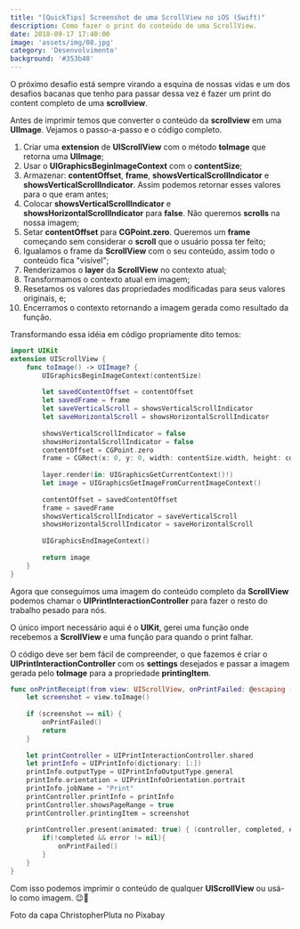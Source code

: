 ```yaml
---
title: "[QuickTips] Screenshot de uma ScrollView no iOS (Swift)"
description: Como fazer o print do conteúdo de uma ScrollView.
date: 2018-09-17 17:40:00
image: 'assets/img/08.jpg'
category: 'Desenvolvimento'
background: '#353b48'
---
```


O próximo desafio está sempre virando a esquina de nossas vidas e um dos desafios bacanas que tenho para passar dessa vez é fazer um print do content completo de uma **scrollview**.

Antes de imprimir temos que converter o conteúdo da **scrollview** em uma **UIImage**. Vejamos o passo-a-passo e o código completo.

1. Criar uma **extension** de **UIScrollView** com o método **toImage** que retorna uma **UIImage**;
2. Usar o **UIGraphicsBeginImageContext** com o **contentSize**;
3. Armazenar: **contentOffset**, **frame**, **showsVerticalScrollIndicator** e **showsVerticalScrollIndicator**. Assim podemos retornar esses valores para o que eram antes;
4. Colocar **showsVerticalScrollIndicator** e **showsHorizontalScrollIndicator** para **false**. Não queremos **scrolls** na nossa imagem;
5. Setar **contentOffset** para **CGPoint.zero**. Queremos um **frame** começando sem considerar o **scroll** que o usuário possa ter feito;
6. Igualamos o frame da **ScrollView** com o seu conteúdo, assim todo o conteúdo fica "visível";
7. Renderizamos o **layer** da **ScrollView** no contexto atual;
8. Transformamos o contexto atual em imagem;
9. Resetamos os valores das propriedades modificadas para seus valores originais, e;
10. Encerramos o contexto retornando a imagem gerada como resultado da função.

Transformando essa idéia em código propriamente dito temos:

```SWIFT
import UIKit
extension UIScrollView {
    func toImage() -> UIImage? {
        UIGraphicsBeginImageContext(contentSize)
        
        let savedContentOffset = contentOffset
        let savedFrame = frame
        let saveVerticalScroll = showsVerticalScrollIndicator
        let saveHorizontalScroll = showsHorizontalScrollIndicator
        
        showsVerticalScrollIndicator = false
        showsHorizontalScrollIndicator = false
        contentOffset = CGPoint.zero
        frame = CGRect(x: 0, y: 0, width: contentSize.width, height: contentSize.height)
        
        layer.render(in: UIGraphicsGetCurrentContext()!)
        let image = UIGraphicsGetImageFromCurrentImageContext()
        
        contentOffset = savedContentOffset
        frame = savedFrame
        showsVerticalScrollIndicator = saveVerticalScroll
        showsHorizontalScrollIndicator = saveHorizontalScroll
        
        UIGraphicsEndImageContext()
        
        return image
    }
}
```

Agora que conseguimos uma imagem do conteúdo completo da **ScrollView** podemos chamar o **UIPrintInteractionController** para fazer o resto do trabalho pesado para nós.

O único import necessário aqui é o **UIKit**, gerei uma função onde recebemos a **ScrollView** e uma função para quando o print falhar.

O código deve ser bem fácil de compreender, o que fazemos é criar o **UIPrintInteractionController** com os **settings** desejados e passar a imagem gerada pelo **toImage** para a propriedade **printingItem**.

```SWIFT
func onPrintReceipt(from view: UIScrollView, onPrintFailed: @escaping () -> Void) {
    let screenshot = view.toImage()
    
    if (screenshot == nil) {
        onPrintFailed()
        return
    }
    
    let printController = UIPrintInteractionController.shared
    let printInfo = UIPrintInfo(dictionary: [:])
    printInfo.outputType = UIPrintInfoOutputType.general
    printInfo.orientation = UIPrintInfoOrientation.portrait
    printInfo.jobName = "Print"
    printController.printInfo = printInfo
    printController.showsPageRange = true
    printController.printingItem = screenshot
    
    printController.present(animated: true) { (controller, completed, error) in
        if(!completed && error != nil){
            onPrintFailed()
        }
    }
}
```

Com isso podemos imprimir o conteúdo de qualquer **UIScrollView** ou usá-lo como imagem. 😉👋

Foto da capa ChristopherPluta no Pixabay